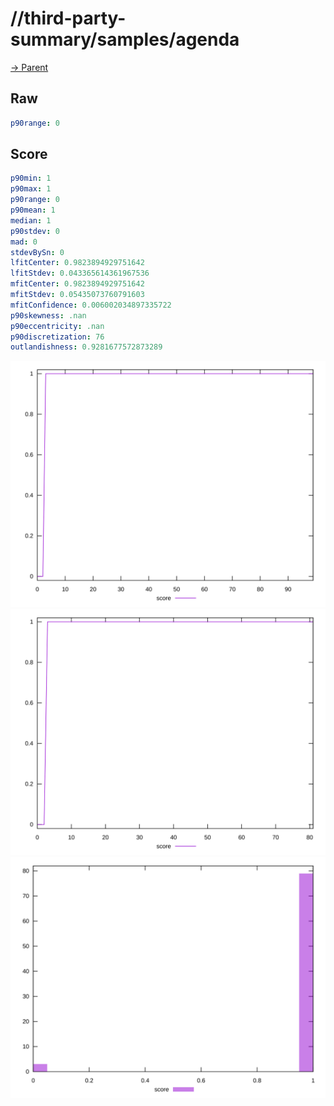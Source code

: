 
# //third-party-summary/samples/agenda

[→ Parent](../..)


## Raw


```yaml
p90range: 0

```


## Score


```yaml
p90min: 1
p90max: 1
p90range: 0
p90mean: 1
median: 1
p90stdev: 0
mad: 0
stdevBySn: 0
lfitCenter: 0.9823894929751642
lfitStdev: 0.043365614361967536
mfitCenter: 0.9823894929751642
mfitStdev: 0.05435073760791603
mfitConfidence: 0.006002034897335722
p90skewness: .nan
p90eccentricity: .nan
p90discretization: 76
outlandishness: 0.9281677572873289

```

![PLOT: score-values](./score/values.svg)![PLOT: score-sorted](./score/sorted.svg)![PLOT: score-histogram](./score/histogram.svg)